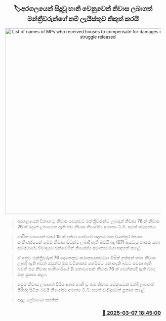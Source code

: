<p align='center'><b><h2 align='center' title='List of names of MPs who received houses to compensate for damages caused by the struggle released'>🏷අරගලයෙන් සිදුවූ හානි වෙනුවෙන් නිවාස ලබාගත් මන්ත්‍රීවරුන්ගේ නම් ලැයිස්තුව නිකුත් කරයි</h2></b></p>
<p align='center'><img src='https://helakuru.sgp1.cdn.digitaloceanspaces.com/esana/images/lib/viyathpura-house[1].jpg' width='600' alt='List of names of MPs who received houses to compensate for damages caused by the struggle released'></p>

> අරගලයෙන් විනාශ වූ නිවාස වෙනුවට මන්ත්‍රීවරුන්ට ලබාදුන් නිවාස 76 න් නිවාස 26 ක් ඔවුන් ලබාගෙන ඇති බව නිවාස නියෝජ්‍ය අමාත්‍ය ටී.බී. සරත් පවසනවා.

> වාරික වශයෙන් වසර 15 ක් දක්වා ගෙවීමේ පදනම මත වියත්පුර නිවාස සංකීර්ණයෙන් මෙම නිවාස ඔවුන්ට ලබාදී ඇති බවයි අද (07) අයවැය කාරක සභා අවස්ථාවේ විවාදයට එක්වෙමින් නියෝජ්‍ය අමාත්‍යවරයා සඳහන් කළේ.

> ඒ අනුව මන්ත්‍රීවරුන් 76 දෙනෙකුට කථානායකවරයා විසින් අත්සන් තබා නිවාස ලබාදී ඇති බවත් ඔවුන්​ට මුළු වටිනාකම ගෙවීමට නොහැකි බවට පවසා ඇති බවත් එම නිවාස සංකීර්ණයේ D කොටසෙන් නිවාස 76 ක් වෙන්කරදී ඇති බවද ඔහු ප්‍රකාශ කළා.

> මෙම නිවාස ලබාගත් පිරිස අතර හානි වූ තම නිවාස වෙනුවෙන් වන්දි ලබාගත් පිරිස්ද සිටින බවයි නියෝජ්‍ය අමාත්‍ය ටී.බී. සරත් වැඩිදුරටත් ප්‍රකාශ කළේ. 

> අදාළ ලේඛණය පහතින්.



<h3 align='right'><a href='https://www.helakuru.lk/esana/p/108146/'>📅 2025-03-07 18:45:00</a></h3>
